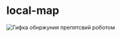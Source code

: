 # local-map
![Гифка обнржуния препятсвий роботом](https://user-images.githubusercontent.com/91083468/221173962-c28921dd-8915-47ae-a552-ec1828e2699f.gif)
